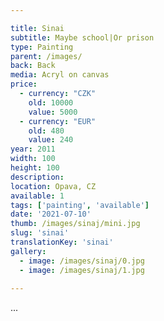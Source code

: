 ```yaml
---

title: Sinai
subtitle: Maybe school|Or prison
type: Painting
parent: /images/
back: Back
media: Acryl on canvas
price:
  - currency: "CZK"
    old: 10000
    value: 5000
  - currency: "EUR"
    old: 480
    value: 240
year: 2011
width: 100
height: 100
description: 
location: Opava, CZ
available: 1
tags: ['painting', 'available']
date: '2021-07-10'
thumb: /images/sinaj/mini.jpg
slug: 'sinai'
translationKey: 'sinai'
gallery:
  - image: /images/sinaj/0.jpg
  - image: /images/sinaj/1.jpg
  
---
```

...

